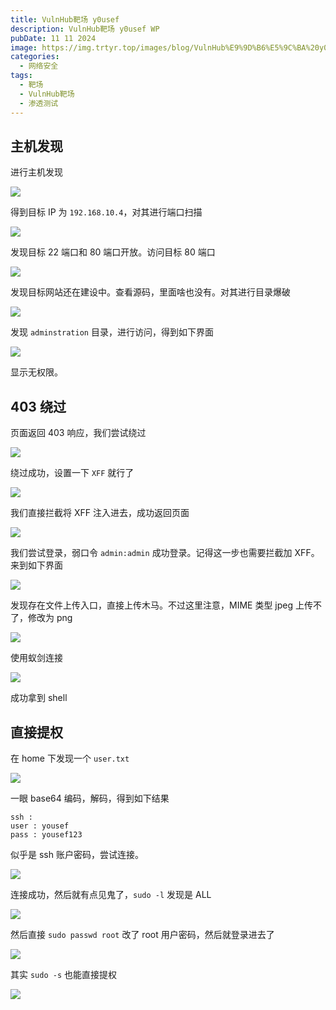 ```yaml
---
title: VulnHub靶场 y0usef
description: VulnHub靶场 y0usef WP
pubDate: 11 11 2024
image: https://img.trtyr.top/images/blog/VulnHub%E9%9D%B6%E5%9C%BA%20y0usef/008%20y0usef-17.webp
categories:
  - 网络安全
tags:
  - 靶场
  - VulnHub靶场
  - 渗透测试
---
```


## 主机发现

进行主机发现

![](https://img.trtyr.top/images/blog/VulnHub%E9%9D%B6%E5%9C%BA%20y0usef/008%20y0usef-1.webp)

得到目标 IP 为 `192.168.10.4`，对其进行端口扫描

![](https://img.trtyr.top/images/blog/VulnHub%E9%9D%B6%E5%9C%BA%20y0usef/008%20y0usef-2.webp)

发现目标 22 端口和 80 端口开放。访问目标 80 端口

![](https://img.trtyr.top/images/blog/VulnHub%E9%9D%B6%E5%9C%BA%20y0usef/008%20y0usef-3.webp)

发现目标网站还在建设中。查看源码，里面啥也没有。对其进行目录爆破

![](https://img.trtyr.top/images/blog/VulnHub%E9%9D%B6%E5%9C%BA%20y0usef/008%20y0usef-4.webp)

发现 `adminstration` 目录，进行访问，得到如下界面

![](https://img.trtyr.top/images/blog/VulnHub%E9%9D%B6%E5%9C%BA%20y0usef/008%20y0usef-5.webp)

显示无权限。

## 403 绕过

页面返回 403 响应，我们尝试绕过

![](https://img.trtyr.top/images/blog/VulnHub%E9%9D%B6%E5%9C%BA%20y0usef/008%20y0usef-6.webp)

绕过成功，设置一下 `XFF` 就行了

![](https://img.trtyr.top/images/blog/VulnHub%E9%9D%B6%E5%9C%BA%20y0usef/008%20y0usef-7.webp)

我们直接拦截将 XFF 注入进去，成功返回页面

![](https://img.trtyr.top/images/blog/VulnHub%E9%9D%B6%E5%9C%BA%20y0usef/008%20y0usef-8.webp)

我们尝试登录，弱口令 `admin:admin` 成功登录。记得这一步也需要拦截加 XFF。来到如下界面

![](https://img.trtyr.top/images/blog/VulnHub%E9%9D%B6%E5%9C%BA%20y0usef/008%20y0usef-9.webp)

发现存在文件上传入口，直接上传木马。不过这里注意，MIME 类型 jpeg 上传不了，修改为 png

![](https://img.trtyr.top/images/blog/VulnHub%E9%9D%B6%E5%9C%BA%20y0usef/008%20y0usef-10.webp)

使用蚁剑连接

![](https://img.trtyr.top/images/blog/VulnHub%E9%9D%B6%E5%9C%BA%20y0usef/008%20y0usef-11.webp)

成功拿到 shell

## 直接提权

在 home 下发现一个 `user.txt`

![](https://img.trtyr.top/images/blog/VulnHub%E9%9D%B6%E5%9C%BA%20y0usef/008%20y0usef-12.webp)

一眼 base64 编码，解码，得到如下结果

```
ssh :
user : yousef
pass : yousef123
```

似乎是 ssh 账户密码，尝试连接。

![](https://img.trtyr.top/images/blog/VulnHub%E9%9D%B6%E5%9C%BA%20y0usef/008%20y0usef-13.webp)

连接成功，然后就有点见鬼了，`sudo -l` 发现是 ALL

![](https://img.trtyr.top/images/blog/VulnHub%E9%9D%B6%E5%9C%BA%20y0usef/008%20y0usef-14.webp)

然后直接 `sudo passwd root` 改了 root 用户密码，然后就登录进去了

![](https://img.trtyr.top/images/blog/VulnHub%E9%9D%B6%E5%9C%BA%20y0usef/008%20y0usef-15.webp)

其实 `sudo -s` 也能直接提权

![](https://img.trtyr.top/images/blog/VulnHub%E9%9D%B6%E5%9C%BA%20y0usef/008%20y0usef-16.webp)
